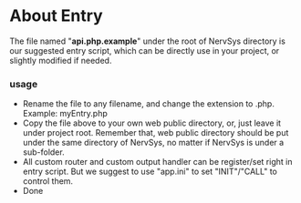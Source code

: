 # About Entry

The file named "**api.php.example**" under the root of NervSys directory is our suggested entry script, which can be directly use in your project, or slightly modified if needed.  

### usage

* Rename the file to any filename, and change the extension to .php. Example: myEntry.php
* Copy the file above to your own web public directory, or, just leave it under project root. Remember that, web public directory should be put under the same directory of NervSys, no matter if NervSys is under a sub-folder.
* All custom router and custom output handler can be register/set right in entry script. But we suggest to use "app.ini" to set "INIT"/"CALL" to control them.
* Done